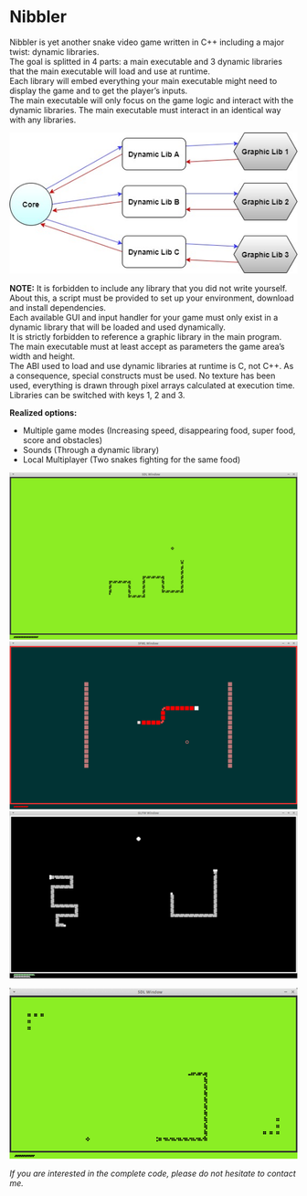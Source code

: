 # Nibbler

Nibbler is yet another snake video game written in C++ including a major twist: dynamic libraries.  
The goal is splitted in 4 parts: a main executable and 3 dynamic libraries that the main executable will load and use at runtime.  
Each library will embed everything your main executable might need to display the game and to get the player’s inputs.  
The main executable will only focus on the game logic and interact with the dynamic libraries.
The main executable must interact in an identical way with any libraries.

<p align="center">
  <img src="Screens/Diagram.jpg" />
</p>

__NOTE:__
It is forbidden to include any library that you did not write yourself. About this, a script must be provided to set up your environment, download and install dependencies.  
Each available GUI and input handler for your game must only exist in a dynamic library that will be loaded and used dynamically.  
It is strictly forbidden to reference a graphic library in the main program.
The main executable must at least accept as parameters the game area’s width and height.  
The ABI used to load and use dynamic libraries at runtime is C, not C++. As a consequence, special constructs must be used.
No texture has been used, everything is drawn through pixel arrays calculated at execution time. 
Libraries can be switched with keys 1, 2 and 3.

__Realized options:__
- Multiple game modes (Increasing speed, disappearing food, super food, score and obstacles)
- Sounds (Through a dynamic library)
- Local Multiplayer (Two snakes fighting for the same food)

![alt text](Screens/1.jpg)
![alt text](Screens/2.jpg)
![alt text](Screens/3.jpg)

<p align="center">
  <img src="Screens/GifVideo.gif" width="550"/>
</p>


_If you are interested in the complete code, please do not hesitate to contact me._
